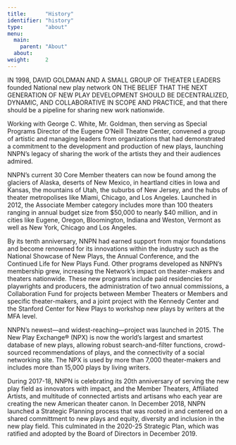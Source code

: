 ```yaml
---
title:      "History"
identifier: "history"
type:       "about"
menu:
  main:
    parent: "About"
  about:
weight:     2
---
```


<span class="lead-in">IN 1998, DAVID GOLDMAN AND A SMALL GROUP OF THEATER LEADERS founded National new play network ON THE BELIEF THAT THE NEXT GENERATION OF NEW PLAY DEVELOPMENT SHOULD BE DECENTRALIZED, DYNAMIC, AND COLLABORATIVE IN SCOPE AND PRACTICE, and that there should be a pipeline for sharing new work nationwide.</span>

Working with George C. White, Mr. Goldman, then serving as Special Programs Director of the Eugene O’Neill Theatre Center, convened a group of artistic and managing leaders from organizations that had demonstrated a commitment to the development and production of new plays, launching NNPN’s legacy of sharing the work of the artists they and their audiences admired.

NNPN’s current 30 Core Member theaters can now be found among the glaciers of Alaska, deserts of New Mexico, in heartland cities in Iowa and Kansas, the mountains of Utah, the suburbs of New Jersey, and the hubs of theater metropolises like Miami, Chicago, and Los Angeles. Launched in 2012, the Associate Member category includes more than 100 theaters ranging in annual budget size from $50,000 to nearly $40 million, and in cities like Eugene, Oregon, Bloomington, Indiana and Weston, Vermont as well as New York, Chicago and Los Angeles.

By its tenth anniversary, NNPN had earned support from major foundations and become renowned for its innovations within the industry such as the National Showcase of New Plays, the Annual Conference, and the Continued Life for New Plays Fund. Other programs developed as NNPN’s membership grew, increasing the Network’s impact on theater-makers and theaters nationwide. These new programs include paid residencies for playwrights and producers, the administration of two annual commissions, a Collaboration Fund for projects between Member Theaters or Members and specific theater-makers, and a joint project with the Kennedy Center and the Stanford Center for New Plays to workshop new plays by writers at the MFA level.

NNPN’s newest—and widest-reaching—project was launched in 2015. The New Play Exchange® (NPX) is now the world’s largest and smartest database of new plays, allowing robust search-and-filter functions, crowd-sourced recommendations of plays, and the connectivity of a social networking site. The NPX is used by more than 7,000 theater-makers and includes more than 15,000 plays by living writers.

During 2017-18, NNPN is celebrating its 20th anniversary of serving the new play field as innovators with impact, and the Member Theaters, Affiliated Artists, and multitude of connected artists and artisans who each year are creating the new American theater canon.  In December 2018, NNPN launched a Strategic Planning process that was rooted in and centered on a shared committment to new plays and equity, diversity and inclusion in the new play field. This culminated in the 2020-25 Strategic Plan, which was ratified and adopted by the Board of Directors in December 2019.
